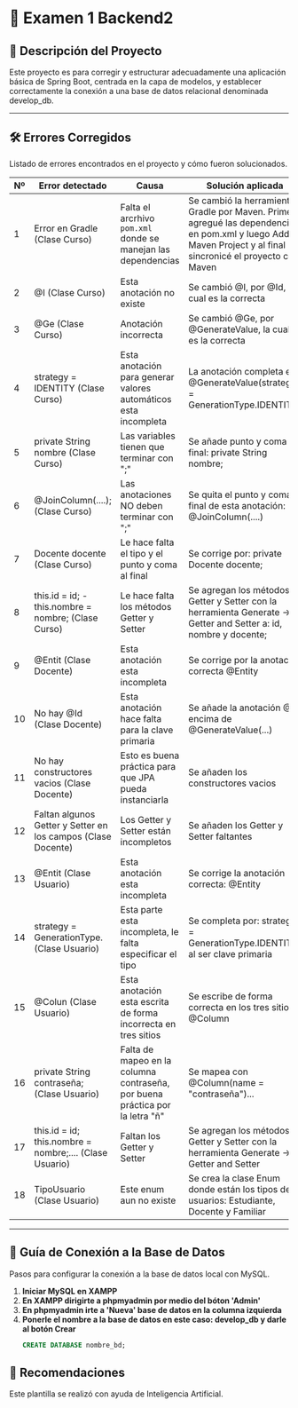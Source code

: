 # 📌 Examen 1 Backend2 

## 📝 Descripción del Proyecto
Este proyecto es para corregir y estructurar adecuadamente
una aplicación básica de Spring Boot, centrada en la capa de modelos, y establecer
correctamente la conexión a una base de datos relacional denominada develop_db.

---

## 🛠️ Errores Corregidos
Listado de errores encontrados en el proyecto y cómo fueron solucionados.

| Nº | Error detectado                                              | Causa                                                                        | Solución aplicada                                                                                                                                               |
|----|--------------------------------------------------------------|------------------------------------------------------------------------------|-----------------------------------------------------------------------------------------------------------------------------------------------------------------|
| 1  | Error en Gradle (Clase Curso)                                | Falta el arcrhivo `pom.xml` donde se manejan las dependencias                | Se cambió la herramienta Gradle por Maven. Primero agregué las dependencias en pom.xml y luego Add as Maven Project y al final sincronicé el proyecto con Maven |
| 2  | @I (Clase Curso)                                             | Esta anotación no existe                                                     | Se cambió @I, por @Id, la cual es la correcta                                                                                                                   |
| 3  | @Ge (Clase Curso)                                            | Anotación incorrecta                                                         | Se cambió @Ge, por @GenerateValue, la cual es la correcta                                                                                                       |
| 4  | strategy = IDENTITY (Clase Curso)                            | Esta anotación para generar valores automáticos esta incompleta              | La anotación completa es @GenerateValue(strategy = GenerationType.IDENTITY)                                                                                     |
| 5  | private String nombre (Clase Curso)                          | Las variables tienen que terminar con ";"                                    | Se añade punto y coma al final: private String nombre;                                                                                                          |
| 6  | @JoinColumn(....); (Clase Curso)                             | Las anotaciones NO deben terminar con ";"                                    | Se quita el punto y coma al final de esta anotación: @JoinColumn(....)                                                                                          |
| 7  | Docente docente (Clase Curso)                                | Le hace falta el tipo y el punto y coma al final                             | Se corrige por: private Docente docente;                                                                                                                        |
| 8  | this.id = id; - this.nombre = nombre; (Clase Curso)          | Le hace falta los métodos Getter y Setter                                    | Se agregan los métodos Getter y Setter con la herramienta Generate -> Getter and Setter a: id, nombre y docente;                                                |
| 9  | @Entit (Clase Docente)                                       | Esta anotación esta incompleta                                               | Se corrige por la anotación correcta @Entity                                                                                                                    |
| 10 | No hay @Id (Clase Docente)                                   | Esta anotación hace falta para la clave primaria                             | Se añade la anotación @Id encima de @GenerateValue(...)                                                                                                         |
| 11 | No hay constructores vacios (Clase Docente)                  | Esto es buena práctica para que JPA pueda instanciarla                       | Se añaden los constructores vacios                                                                                                                              |
| 12 | Faltan algunos Getter y Setter en los campos (Clase Docente) | Los Getter y Setter están incompletos                                        | Se añaden los Getter y Setter faltantes                                                                                                                         |
| 13 | @Entit (Clase Usuario)                                       | Esta anotación esta incompleta                                               | Se corrige la anotación correcta: @Entity                                                                                                                       |
| 14 | strategy = GenerationType. (Clase Usuario)                   | Esta parte esta incompleta, le falta especificar el tipo                     | Se completa por: strategy = GenerationType.IDENTITY al ser clave primaria                                                                                       |
| 15 | @Colun (Clase Usuario)                                       | Esta anotación esta escrita de forma incorrecta en tres sitios               | Se escribe de forma correcta en los tres sitios: @Column                                                                                                        |
| 16 | private String contraseña; (Clase Usuario)                   | Falta de mapeo en la columna contraseña, por buena práctica por la letra "ñ" | Se mapea con @Column(name = "contraseña")...                                                                                                                    |
| 17 | this.id = id; this.nombre = nombre;.... (Clase Usuario)      | Faltan los Getter y Setter                                                   | Se agregan los métodos Getter y Setter con la herramienta Generate -> Getter and Setter                                                                         |
| 18 | TipoUsuario (Clase Usuario)                                  | Este enum aun no existe                                                      | Se crea la clase Enum donde están los tipos de usuarios: Estudiante, Docente y Familiar                                                                         |



---

## 🔌 Guía de Conexión a la Base de Datos
Pasos para configurar la conexión a la base de datos local con MySQL.

1. **Iniciar MySQL en XAMPP** 
2. **En XAMPP dirigirte a phpmyadmin por medio del bóton 'Admin'**
3. **En phpmyadmin irte a 'Nueva' base de datos en la columna izquierda**
4. **Ponerle el nombre a la base de datos en este caso: develop_db y darle al botón Crear**
   ```sql
   CREATE DATABASE nombre_bd;


## 📝 Recomendaciones 
Este plantilla se realizó con ayuda de Inteligencia Artificial.